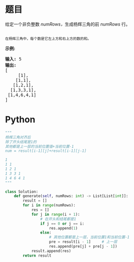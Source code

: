 # 题目

<p>给定一个非负整数&nbsp;<em>numRows，</em>生成杨辉三角的前&nbsp;<em>numRows&nbsp;</em>行。</p>

<p><img alt="" src="https://upload.wikimedia.org/wikipedia/commons/0/0d/PascalTriangleAnimated2.gif"></p>

<p><small>在杨辉三角中，每个数是它左上方和右上方的数的和。</small></p>

<p><strong>示例:</strong></p>

<pre><strong>输入:</strong> 5
<strong>输出:</strong>
[
     [1],
    [1,1],
   [1,2,1],
  [1,3,3,1],
 [1,4,6,4,1]
]</pre>
# Python

```python
"""
杨辉三角对齐后
除了开头结尾是1的
其他都是上一层的当前位置值+当前位置-1
num = result[i-1][j]+result[i-1][j-1]

1
1 1
1 2 1
1 3 3 1
1 4 6 4 1
"""

class Solution:
    def generate(self, numRows: int) -> List[List[int]]:
        result = []
        for i in range(numRows):
            res = []
            for j in range(i + 1):
                # 在开头和结尾都是1
                if j == 0 or j == i:
                    res.append(1)
                else:
                    # 其他位置都是上一层，当前位置1和当前位置-1
                    pre = result[i - 1]     # 上一层
                    res.append(pre[j] + pre[j - 1])
            result.append(res)
        return result
```
